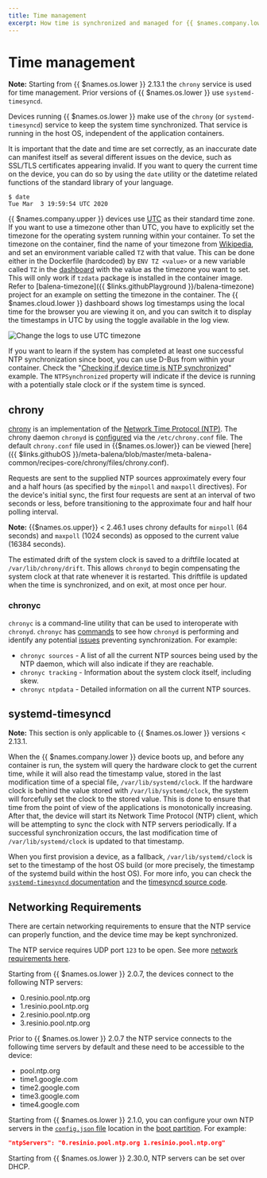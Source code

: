 ```yaml
---
title: Time management
excerpt: How time is synchronized and managed for {{ $names.company.lower }} devices
---
```

# Time management

__Note:__ Starting from {{ $names.os.lower }} 2.13.1 the `chrony` service is used for time management. Prior versions of {{ $names.os.lower }} use `systemd-timesyncd`.

Devices running {{ $names.os.lower }} make use of the `chrony` (or `systemd-timesyncd`) service to keep the system time synchronized. That service is running in the host OS, independent of the application containers.

It is important that the date and time are set correctly, as an inaccurate date can manifest itself as several different issues on the device, such as SSL/TLS certificates appearing invalid. If you want to query the current time on the device, you can do so by using the `date` utility or the datetime related functions of the standard library of your language.

```shell
$ date
Tue Mar  3 19:59:54 UTC 2020
```

{{ $names.company.upper }} devices use [UTC](https://en.wikipedia.org/wiki/Coordinated_Universal_Time) as their standard time zone. If you want to use a timezone other than UTC, you have to explicitly set the timezone for the operating system running within your container. To set the timezone on the container, find the name of your timezone from [Wikipedia](https://en.wikipedia.org/wiki/List_of_tz_database_time_zones#List), and set an environment variable called `TZ` with that value. This can be done either in the Dockerfile (hardcoded) by `ENV TZ <value>` or a new variable called `TZ` in the [dashboard][env-vars] with the value as the timezone you want to set. This will only work if `tzdata` package is installed in the container image. Refer to [balena-timezone]({{ $links.githubPlayground }}/balena-timezone) project for an example on setting the timezone in the container. The {{ $names.cloud.lower }} dashboard shows log timestamps using the local time for the browser you are viewing it on, and you can switch it to display the timestamps in UTC by using the toggle available in the log view.

![Change the logs to use UTC timezone](/img/common/main_dashboard/dashboard-utc.png)

If you want to learn if the system has completed at least one successful NTP synchronization since boot, you can use D-Bus from within your container. Check the "[Checking if device time is NTP synchronized](/runtime/runtime/#checking-if-device-time-is-ntp-synchronized)" example. The `NTPSynchronized` property will indicate if the device is running with a potentially stale clock or if the system time is synced.

## chrony

[chrony][chrony] is an implementation of the [Network Time Protocol (NTP)](https://en.wikipedia.org/wiki/Network_Time_Protocol). The chrony daemon `chronyd` is [configured](https://chrony.tuxfamily.org/doc/3.5/chrony.conf.html) via the `/etc/chrony.conf` file.  The default `chrony.conf` file used in {{$names.os.lower}} can be viewed [here]({{ $links.githubOS }}/meta-balena/blob/master/meta-balena-common/recipes-core/chrony/files/chrony.conf).

Requests are sent to the supplied NTP sources approximately every four and a half hours (as specified by the `minpoll` and `maxpoll` directives). For the device's initial sync, the first four requests are sent at an interval of two seconds or less, before transitioning to the approximate four and half hour polling interval.

__Note:__ {{$names.os.upper}} < 2.46.1 uses chrony defaults for `minpoll` (64 seconds) and `maxpoll` (1024 seconds) as opposed to the current value (16384 seconds).

The estimated drift of the system clock is saved to a driftfile located at `/var/lib/chrony/drift`. This allows `chronyd` to begin compensating the system clock at that rate whenever it is restarted. This driftfile is updated when the time is synchronized, and on exit, at most once per hour.

### chronyc

`chronyc` is a command-line utility that can be used to interoperate with `chronyd`. `chronyc` has [commands][chronyc] to see how `chronyd` is performing and identify any potential [issues](#networking-requirements) preventing synchronization. For example:

* `chronyc sources` - A list of all the current NTP sources being used by the NTP daemon, which will also indicate if they are reachable.
* `chronyc tracking` - Information about the system clock itself, including skew.
* `chronyc ntpdata` - Detailed information on all the current NTP sources.

## systemd-timesyncd

__Note:__ This section is only applicable to {{ $names.os.lower }} versions < 2.13.1.

When the {{ $names.company.lower }} device boots up, and before any container is run, the system will query the hardware clock to get the current time, while it will also read the timestamp value, stored in the last modification time of a special file, `/var/lib/systemd/clock`. If the hardware clock is behind the value stored with `/var/lib/systemd/clock`, the system will forcefully set the clock to the stored value. This is done to ensure that time from the point of view of the applications is monotonically increasing. After that, the device will start its Network Time Protocol (NTP) client, which will be attempting to sync the clock with NTP servers periodically. If a successful synchronization occurs, the last modification time of `/var/lib/systemd/clock` is updated to that timestamp.

When you first provision a device, as a fallback, `/var/lib/systemd/clock` is set to the timestamp of the host OS build (or more precisely, the timestamp of the systemd build within the host OS). For more info, you can check the [`systemd-timesyncd` documentation](https://www.freedesktop.org/software/systemd/man/systemd-timesyncd.service.html) and the [timesyncd source code](https://github.com/systemd/systemd/blob/master/src/timesync/timesyncd.c).

## Networking Requirements

There are certain networking requirements to ensure that the NTP service can properly function, and the device time may be kept synchronized.

The NTP service requires UDP port `123` to be open. See more [network requirements here](/deployment/network/2.0.0/#network-requirements).

Starting from {{ $names.os.lower }} 2.0.7, the devices connect to the following NTP servers:

* 0.resinio.pool.ntp.org
* 1.resinio.pool.ntp.org
* 2.resinio.pool.ntp.org
* 3.resinio.pool.ntp.org

Prior to {{ $names.os.lower }} 2.0.7 the NTP service connects to the following time servers by default and these need to be accessible to the device:

* pool.ntp.org
* time1.google.com
* time2.google.com
* time3.google.com
* time4.google.com

Starting from {{ $names.os.lower }} 2.1.0, you can configure your own NTP servers in the [`config.json` file][config-json] location in the [boot partition][boot-partition]. For example:

```json
"ntpServers": "0.resinio.pool.ntp.org 1.resinio.pool.ntp.org"
```

Starting from {{ $names.os.lower }} 2.30.0, NTP servers can be set over DHCP.

[env-vars]:/management/env-vars
[boot-partition]:/reference/OS/overview/2.x/#image-partition-layout
[config-json]:/reference/OS/configuration/#ntpservers
[chrony]:https://chrony.tuxfamily.org/
[chronyc]:https://chrony.tuxfamily.org/doc/3.5/chronyc.html
